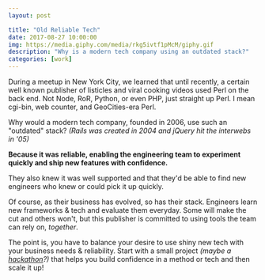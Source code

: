 ```yaml
---
layout: post

title: "Old Reliable Tech"
date: 2017-08-27 10:00:00
img: https://media.giphy.com/media/rkg5ivtf1pMcM/giphy.gif
description: "Why is a modern tech company using an outdated stack?"
categories: [work]
---
```


During a meetup in New York City, we learned that until recently, a certain well known publisher of listicles and viral cooking videos used Perl on the back end. Not Node, RoR, Python, or even PHP, just straight up Perl. I mean cgi-bin, web counter, and GeoCities-era Perl.

Why would a modern tech company, founded in 2006, use such an "outdated" stack? _(Rails was created in 2004 and jQuery hit the interwebs in '05)_

**Because it was reliable, enabling the engineering team to experiment quickly and ship new features with confidence.**

They also knew it was well supported and that they'd be able to find new engineers who knew or could pick it up quickly.

Of course, as their business has evolved, so has their stack. Engineers learn new frameworks & tech and evaluate them everyday. Some will make the cut and others won't, but this publisher is committed to using tools the team can rely on, _together_.

The point is, you have to balance your desire to use shiny new tech with your business needs & reliability. Start with a small project _(maybe a [hackathon](https://devpost.com/hackathons)?)_ that helps you build confidence in a method or tech and then scale it up!